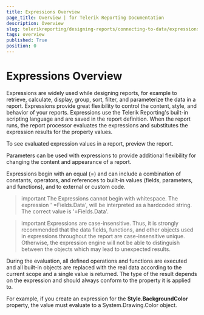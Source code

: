 ```yaml
---
title: Expressions Overview
page_title: Overview | for Telerik Reporting Documentation
description: Overview
slug: telerikreporting/designing-reports/connecting-to-data/expressions/overview
tags: overview
published: True
position: 0
---
```


# Expressions Overview



Expressions are widely used while designing reports, for example to 		retrieve, calculate, display, group, sort, filter, and parameterize the 		data in a report. Expressions provide great flexibility to control the 		content, style, and behavior of your reports. Expressions use the Telerik 		Reporting's built-in scripting language and are saved in the report 		definition. When the report runs, the report processor evaluates the 		expressions and substitutes the expression results for the property values.

To see evaluated expression values in a report, preview the report.

Parameters can be used with expressions to provide additional 		flexibility for changing the content and appearance of a report.

Expressions begin with an equal (=) and can include a combination 		of constants, operators, and references to built-in values (fields, parameters, 		and functions), and to external or custom code.

>important The Expressions cannot begin with whitespace. The expression ' =Fields.Data', will be interpreted as a hardcoded string.           The correct value is '=Fields.Data'.         


>important Expressions are case-insensitive. Thus, it is strongly recommended that the data fields, functions,           and other objects used in expressions throughout the report are case-insensitive unique. Otherwise,            the expression engine will not be able to distinguish between the objects which may lead to unexpected results.         


During the evaluation, all defined operations and functions are 		executed and all built-in objects are replaced with the real data according 		to the current scope and a single value is returned. The type of the 		result depends on the expression and should always conform to the property 		it is applied to.

For example, if you create an expression for the __Style.BackgroundColor__  		property, the value must evaluate to a System.Drawing.Color object.
